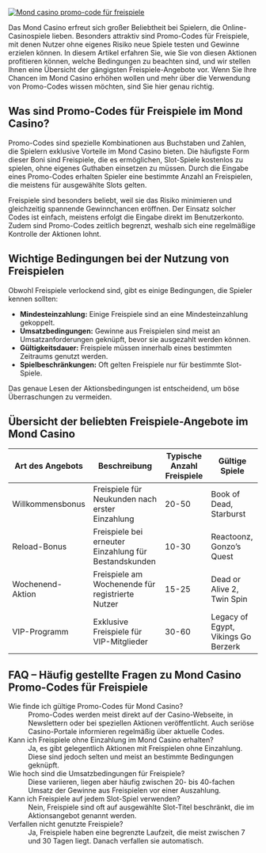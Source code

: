 [![Mond casino promo-code für freispiele](https://123-caf.pages.dev/gitsignup.png)](https://vrmoo.ru/Bt82HjjY)

<p>Das Mond Casino erfreut sich großer Beliebtheit bei Spielern, die Online-Casinospiele lieben. Besonders attraktiv sind Promo-Codes für Freispiele, mit denen Nutzer ohne eigenes Risiko neue Spiele testen und Gewinne erzielen können. In diesem Artikel erfahren Sie, wie Sie von diesen Aktionen profitieren können, welche Bedingungen zu beachten sind, und wir stellen Ihnen eine Übersicht der gängigsten Freispiele-Angebote vor. Wenn Sie Ihre Chancen im Mond Casino erhöhen wollen und mehr über die Verwendung von Promo-Codes wissen möchten, sind Sie hier genau richtig.</p>  <h2>Was sind Promo-Codes für Freispiele im Mond Casino?</h2> <p>Promo-Codes sind spezielle Kombinationen aus Buchstaben und Zahlen, die Spielern exklusive Vorteile im Mond Casino bieten. Die häufigste Form dieser Boni sind Freispiele, die es ermöglichen, Slot-Spiele kostenlos zu spielen, ohne eigenes Guthaben einsetzen zu müssen. Durch die Eingabe eines Promo-Codes erhalten Spieler eine bestimmte Anzahl an Freispielen, die meistens für ausgewählte Slots gelten.</p> <p>Freispiele sind besonders beliebt, weil sie das Risiko minimieren und gleichzeitig spannende Gewinnchancen eröffnen. Der Einsatz solcher Codes ist einfach, meistens erfolgt die Eingabe direkt im Benutzerkonto. Zudem sind Promo-Codes zeitlich begrenzt, weshalb sich eine regelmäßige Kontrolle der Aktionen lohnt.</p>  <h2>Wichtige Bedingungen bei der Nutzung von Freispielen</h2> <p>Obwohl Freispiele verlockend sind, gibt es einige Bedingungen, die Spieler kennen sollten:</p> <ul> <li><strong>Mindesteinzahlung:</strong> Einige Freispiele sind an eine Mindesteinzahlung gekoppelt.</li> <li><strong>Umsatzbedingungen:</strong> Gewinne aus Freispielen sind meist an Umsatzanforderungen geknüpft, bevor sie ausgezahlt werden können.</li> <li><strong>Gültigkeitsdauer:</strong> Freispiele müssen innerhalb eines bestimmten Zeitraums genutzt werden.</li> <li><strong>Spielbeschränkungen:</strong> Oft gelten Freispiele nur für bestimmte Slot-Spiele.</li> </ul> <p>Das genaue Lesen der Aktionsbedingungen ist entscheidend, um böse Überraschungen zu vermeiden.</p>  <h2>Übersicht der beliebten Freispiele-Angebote im Mond Casino</h2> <table> <thead> <tr> <th>Art des Angebots</th> <th>Beschreibung</th> <th>Typische Anzahl Freispiele</th> <th>Gültige Spiele</th> </tr> </thead> <tbody> <tr> <td>Willkommensbonus</td> <td>Freispiele für Neukunden nach erster Einzahlung</td> <td>20-50</td> <td>Book of Dead, Starburst</td> </tr> <tr> <td>Reload-Bonus</td> <td>Freispiele bei erneuter Einzahlung für Bestandskunden</td> <td>10-30</td> <td>Reactoonz, Gonzo’s Quest</td> </tr> <tr> <td>Wochenend-Aktion</td> <td>Freispiele am Wochenende für registrierte Nutzer</td> <td>15-25</td> <td>Dead or Alive 2, Twin Spin</td> </tr> <tr> <td>VIP-Programm</td> <td>Exklusive Freispiele für VIP-Mitglieder</td> <td>30-60</td> <td>Legacy of Egypt, Vikings Go Berzerk</td> </tr> </tbody> </table>  <h2>FAQ – Häufig gestellte Fragen zu Mond Casino Promo-Codes für Freispiele</h2> <dl> <dt>Wie finde ich gültige Promo-Codes für Mond Casino?</dt> <dd>Promo-Codes werden meist direkt auf der Casino-Webseite, in Newslettern oder bei speziellen Aktionen veröffentlicht. Auch seriöse Casino-Portale informieren regelmäßig über aktuelle Codes.</dd>  <dt>Kann ich Freispiele ohne Einzahlung im Mond Casino erhalten?</dt> <dd>Ja, es gibt gelegentlich Aktionen mit Freispielen ohne Einzahlung. Diese sind jedoch selten und meist an bestimmte Bedingungen geknüpft.</dd>  <dt>Wie hoch sind die Umsatzbedingungen für Freispiele?</dt> <dd>Diese variieren, liegen aber häufig zwischen 20- bis 40-fachen Umsatz der Gewinne aus Freispielen vor einer Auszahlung.</dd>  <dt>Kann ich Freispiele auf jedem Slot-Spiel verwenden?</dt> <dd>Nein, Freispiele sind oft auf ausgewählte Slot-Titel beschränkt, die im Aktionsangebot genannt werden.</dd>  <dt>Verfallen nicht genutzte Freispiele?</dt> <dd>Ja, Freispiele haben eine begrenzte Laufzeit, die meist zwischen 7 und 30 Tagen liegt. Danach verfallen sie automatisch.</dd> </dl>